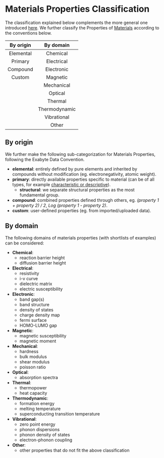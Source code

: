 # Materials Properties Classification

The classification explained below complements the more general one introduced [here](../../data/classification.md). We further classify the Properties of [Materials](../../materials/overview.md) according to the conventions below.

| By origin                      | By domain           |
|:------------------------------:|:------------------------------:|
| Elemental                        | Chemical                     |
| Primary                          | Electrical                   |
| Compound                         | Electronic                   |
| Custom                           | Magnetic                     |
|                                  | Mechanical                   |
|                                  | Optical                      |
|                                  | Thermal                      |
|                                  | Thermodynamic                |
|                                  | Vibrational                  |
|                                  | Other                        |

## By origin

We further make the following sub-categorization for Materials Properties, following the Exabyte Data Convention.

- **elemental**: entirely defined by pure elements and inherited by compounds without modification (eg. electronegativity, atomic weight). 
- **primary**: directly available properties specific to material (can be of all types, for example [characteristic or descriptive](general.md)).
    - **structural**: we separate structural properties as the most fundamental group.
- **compound**: combined properties defined through others, eg. *(property 1 + property 2) / 2*, *Log (property 1 - property 2)*.
- **custom**: user-defined properties (eg. from imported/uploaded data). 

## By domain

The following domains of materials properties (with shortlists of examples) can be considered:

- **Chemical**: 
    - reaction barrier height
    - diffusion barrier height
- **Electrical**: 
    - resistivity
    - i-v curve
    - dielectric matrix
    - electric susceptibility
- **Electronic**: 
    - band gap(s)
    - band structure
    - density of states
    - charge density map
    - fermi surface
    - HOMO-LUMO gap
- **Magnetic**:
    - magnetic susceptibility
    - magnetic moment
- **Mechanical**:
    - hardness
    - bulk modulus
    - shear modulus
    - poisson ratio
- **Optical**:
    - absorption spectra
- **Thermal**:
    - thermopower
    - heat capacity
- **Thermodynamic**:
    - formation energy
    - melting temperature
    - superconducting transition temperature
- **Vibrational**:
    - zero point energy
    - phonon dispersions
    - phonon density of states
    - electron-phonon coupling
- **Other**:
    - other properties that do not fit the above classification 
